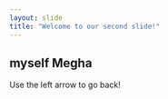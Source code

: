 ```yaml
---
layout: slide
title: "Welcome to our second slide!"
---
```

myself Megha
---
Use the left arrow to go back!
